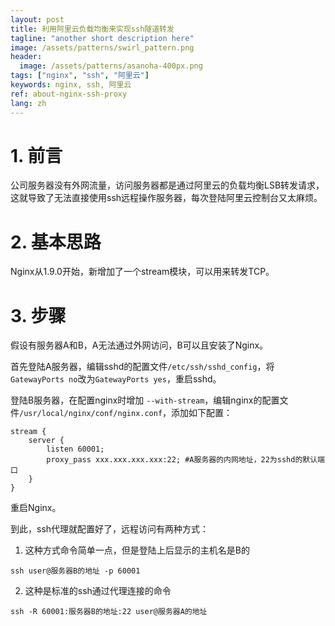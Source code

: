 ```yaml
---
layout: post
title: 利用阿里云负载均衡来实现ssh隧道转发
tagline: "another short description here"
image: /assets/patterns/swirl_pattern.png
header:
  image: /assets/patterns/asanoha-400px.png
tags: ["nginx", "ssh", "阿里云"]
keywords: nginx, ssh, 阿里云
ref: about-nginx-ssh-proxy
lang: zh
---
```


# 1. 前言

公司服务器没有外网流量，访问服务器都是通过阿里云的负载均衡LSB转发请求，这就导致了无法直接使用ssh远程操作服务器，每次登陆阿里云控制台又太麻烦。

# 2. 基本思路

Nginx从1.9.0开始，新增加了一个stream模块，可以用来转发TCP。


# 3. 步骤

假设有服务器A和B，A无法通过外网访问，B可以且安装了Nginx。

首先登陆A服务器，编辑sshd的配置文件`/etc/ssh/sshd_config`，将`GatewayPorts no`改为`GatewayPorts yes`，重启sshd。

登陆B服务器，在配置nginx时增加 `--with-stream`，编辑nginx的配置文件`/usr/local/nginx/conf/nginx.conf`，添加如下配置：

```
stream {
    server {
        listen 60001;
        proxy_pass xxx.xxx.xxx.xxx:22; #A服务器的内网地址，22为sshd的默认端口
    }
}
```

重启Nginx。

到此，ssh代理就配置好了，远程访问有两种方式：

1. 这种方式命令简单一点，但是登陆上后显示的主机名是B的
```
ssh user@服务器B的地址 -p 60001
```

2. 这种是标准的ssh通过代理连接的命令
```
ssh -R 60001:服务器B的地址:22 user@服务器A的地址
```